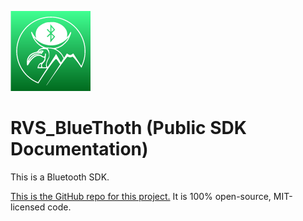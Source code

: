 ![Icon](img/FrameworkIcon.png)

RVS_BlueThoth (Public SDK Documentation)
=

This is a Bluetooth SDK.

[This is the GitHub repo for this project.](https://github.com/RiftValleySoftware/BlueVanClef/tree/master/src/RVS_BlueThoth) It is 100% open-source, MIT-licensed code.
